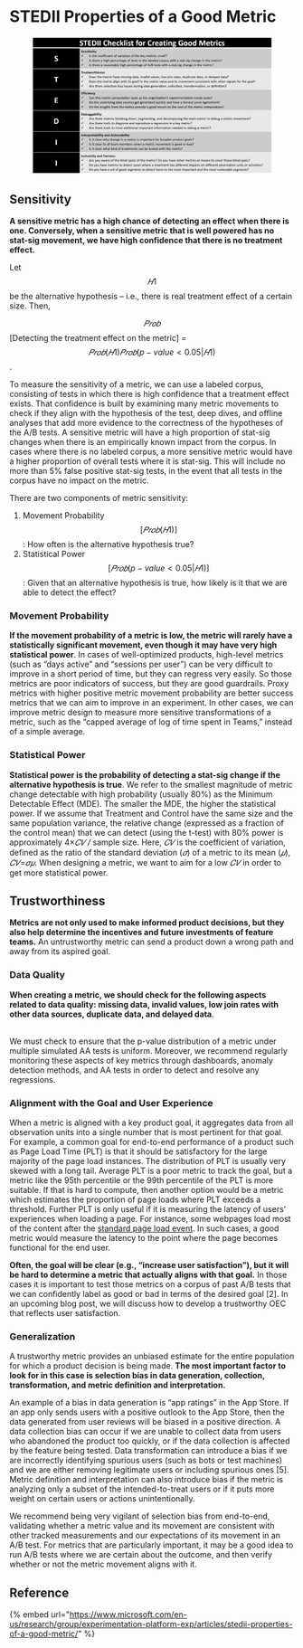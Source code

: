 # STEDII Properties of a Good Metric

<figure><img src=".gitbook/assets/image (3).png" alt=""><figcaption></figcaption></figure>

## Sensitivity

**A sensitive metric has a high chance of detecting an effect when there is one. Conversely, when a sensitive metric that is well powered has no stat-sig movement, we have high confidence that there is no treatment effect.**&#x20;

Let $$𝐻1$$ be the alternative hypothesis – i.e., there is real treatment effect of a certain size. Then,

$$𝑃𝑟𝑜𝑏$$\[Detecting the treatment effect on the metric] = $$𝑃𝑟𝑜𝑏(𝐻1)𝑃𝑟𝑜𝑏(p-value<0.05|𝐻1)$$.

To measure the sensitivity of a metric, we can use a labeled corpus, consisting of tests in which there is high confidence that a treatment effect exists. That confidence is built by examining many metric movements to check if they align with the hypothesis of the test, deep dives, and offline analyses that add more evidence to the correctness of the hypotheses of the A/B tests. A sensitive metric will have a high proportion of stat-sig changes when there is an empirically known impact from the corpus. In cases where there is no labeled corpus, a more sensitive metric would have a higher proportion of overall tests where it is stat-sig. This will include no more than 5% false positive stat-sig tests, in the event that all tests in the corpus have no impact on the metric.

There are two components of metric sensitivity:

1. Movement Probability $$[𝑃𝑟𝑜𝑏(𝐻1)]$$: How often is the alternative hypothesis true?
2. Statistical Power $$[𝑃𝑟𝑜𝑏(p-value<0.05|𝐻1)]$$: Given that an alternative hypothesis is true, how likely is it that we are able to detect the effect?

### Movement Probability

**If the movement probability of a metric is low, the metric will rarely have a statistically significant movement, even though it may have very high statistical power**. In cases of well-optimized products, high-level metrics (such as “days active” and “sessions per user”) can be very difficult to improve in a short period of time, but they can regress very easily. So those metrics are poor indicators of success, but they are good guardrails. Proxy metrics with higher positive metric movement probability are better success metrics that we can aim to improve in an experiment. In other cases, we can improve metric design to measure more sensitive transformations of a metric, such as the “capped average of log of time spent in Teams,” instead of a simple average.

### **Statistical Power**

**Statistical power is the probability of detecting a stat-sig change if the alternative hypothesis is true**. We refer to the smallest magnitude of metric change detectable with high probability (usually 80%) as the Minimum Detectable Effect (MDE). The smaller the MDE, the higher the statistical power. If we assume that Treatment and Control have the same size and the same population variance, the relative change (expressed as a fraction of the control mean) that we can detect (using the t-test) with 80% power is approximately 4×_𝐶𝑉 /_ sample size. Here, _𝐶𝑉_ is the coefficient of variation, defined as the ratio of the standard deviation (_𝜎_) of a metric to its mean (_𝜇_), _𝐶𝑉_=_𝜎𝜇_. When designing a metric, we want to aim for a low _𝐶𝑉_ in order to get more statistical power.

## **Trustworthiness**

**Metrics are not only used to make informed product decisions, but they also help determine the incentives and future investments of feature teams.** An untrustworthy metric can send a product down a wrong path and away from its aspired goal.&#x20;

### **Data Quality**

**When creating a metric, we should check for the following aspects related to data quality: missing data, invalid values, low join rates with other data sources, duplicate data, and delayed data**.&#x20;

\
We must check to ensure that the p-value distribution of a metric under multiple simulated AA tests is uniform. Moreover, we recommend regularly monitoring these aspects of key metrics through dashboards, anomaly detection methods, and AA tests in order to detect and resolve any regressions.

### **Alignment with the Goal and User Experience**

When a metric is aligned with a key product goal, it aggregates data from all observation units into a single number that is most pertinent for that goal. For example, a common goal for end-to-end performance of a product such as Page Load Time (PLT) is that it should be satisfactory for the large majority of the page load instances. The distribution of PLT is usually very skewed with a long tail. Average PLT is a poor metric to track the goal, but a metric like the 95th percentile or the 99th percentile of the PLT is more suitable. If that is hard to compute, then another option would be a metric which estimates the proportion of page loads where PLT exceeds a threshold. Further PLT is only useful if it is measuring the latency of users’ experiences when loading a page. For instance, some webpages load most of the content after the [standard page load event](https://www.w3.org/TR/navigation-timing/). In such cases, a good metric would measure the latency to the point where the page becomes functional for the end user.

**Often, the goal will be clear (e.g., “increase user satisfaction”), but it will be hard to determine a metric that actually aligns with that goal.** In those cases it is important to test those metrics on a corpus of past A/B tests that we can confidently label as good or bad in terms of the desired goal \[2]. In an upcoming blog post, we will discuss how to develop a trustworthy OEC that reflects user satisfaction.

### **Generalization**

A trustworthy metric provides an unbiased estimate for the entire population for which a product decision is being made. **The most important factor to look for in this case is selection bias in data generation, collection, transformation, and metric definition and interpretation.**

An example of a bias in data generation is “app ratings” in the App Store. If an app only sends users with a positive outlook to the App Store, then the data generated from user reviews will be biased in a positive direction. A data collection bias can occur if we are unable to collect data from users who abandoned the product too quickly, or if the data collection is affected by the feature being tested. Data transformation can introduce a bias if we are incorrectly identifying spurious users (such as bots or test machines) and we are either removing legitimate users or including spurious ones \[5]. Metric definition and interpretation can also introduce bias if the metric is analyzing only a subset of the intended-to-treat users or if it puts more weight on certain users or actions unintentionally.

We recommend being very vigilant of selection bias from end-to-end, validating whether a metric value and its movement are consistent with other tracked measurements and our expectations of its movement in an A/B test. For metrics that are particularly important, it may be a good idea to run A/B tests where we are certain about the outcome, and then verify whether or not the metric movement aligns with it.

## Reference

{% embed url="https://www.microsoft.com/en-us/research/group/experimentation-platform-exp/articles/stedii-properties-of-a-good-metric/" %}
